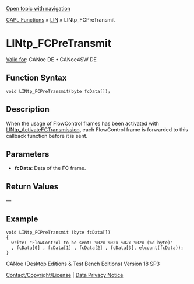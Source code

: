 [Open topic with navigation](../../../../../CANoeDEFamily.htm#Topics/CAPLFunctions/LIN/Functions/CAPLfunctionLINtpFCPreTransmit.md)

[CAPL Functions](../../CAPLfunctions.md) » [LIN](../CAPLfunctionsLINOverview.md) » LINtp_FCPreTransmit

# LINtp_FCPreTransmit

[Valid for](../../../Shared/FeatureAvailability.md):  CANoe DE • CANoe4SW DE

## Function Syntax

```plaintext
void LINtp_FCPreTransmit(byte fcData[]);
```

## Description

When the usage of FlowControl frames has been activated with [LINtp_ActivateFCTransmission](CAPLfunctionLINtpActivateFCTransmission.md), each FlowControl frame is forwarded to this callback function before it is sent.

## Parameters

- **fcData**: Data of the FC frame.

## Return Values

—

## Example

```plaintext
void LINtp_FCPreTransmit (byte fcData[])
{
  write( "FlowControl to be sent: %02x %02x %02x %02x (%d byte)"
  , fcData[0] , fcData[1] , fcData[2] , fcData[3], elcount(fcData));
}
```

CANoe (Desktop Editions & Test Bench Editions) Version 18 SP3

[Contact/Copyright/License](../../../Shared/ContactCopyrightLicense.md) | [Data Privacy Notice](https://www.vector.com/int/en/company/get-info/privacy-policy/)
